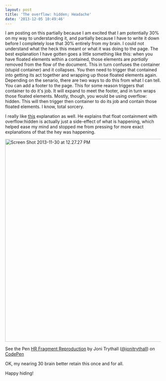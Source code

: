 ```yaml
---
layout: post
title: 'The overflow: hidden; Headache'
date: '2013-12-05 10:49:46'
---
```


I am posting on this partially because I am excited that I am potentially 30% on my way to understanding it, and partially because I have to write it down before I completely lose that 30% entirely from my brain. I could not understand what the heck this meant or what it was doing to the page. The best explanation I have gotten goes a little something like this: when you have floated elements within a contained, those elements are <em>partially</em> removed from the flow of the document. This in turn confuses the container (stupid container) and it collapses. You then need to trigger that contained into getting its act together and wrapping up those floated elements again. Depending on the senario, there are two ways to do this from what I can tell. You can add a footer to the page. This for some reason triggers that container to do it's job. It will expand to meet the footer, and in turn wraps those floated elements. Mostly, though, you would be using overflow: hidden. This will then trigger then container to do its job and contain those floated elements. I know, total sorcery.

I really like <a title="overflow: hidden article" href="http://colinaarts.com/articles/the-magic-of-overflow-hidden/" target="_blank">this</a> explanation as well. He explains that float containment with overflow:hidden is actually just a side-effect of what is happening, which helped ease my mind and stopped me from pressing for more exact explanations of that the hey was happening.

<a href="http://jonibologna.com/wp-content/uploads/2013/11/Screen-Shot-2013-11-30-at-12.27.27-PM.png"><img class="aligncenter size-full wp-image-454" alt="Screen Shot 2013-11-30 at 12.27.27 PM" src="http://jonibologna.com/wp-content/uploads/2013/11/Screen-Shot-2013-11-30-at-12.27.27-PM.png" width="1009" height="655" /></a>
<p class="codepen" data-height="268" data-theme-id="0" data-slug-hash="byvaH" data-user="jonitrythall" data-default-tab="result">See the Pen <a href="http://codepen.io/jonitrythall/pen/byvaH">HR Fragment Reproduction</a> by Joni Trythall (<a href="http://codepen.io/jonitrythall">@jonitrythall</a>) on <a href="http://codepen.io">CodePen</a></p>
OK, my nearing 30 brain better retain this once and for all.

Happy hiding! 